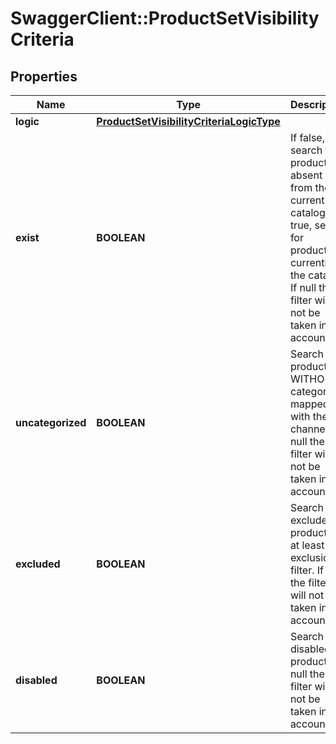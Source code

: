 # SwaggerClient::ProductSetVisibilityCriteria

## Properties
Name | Type | Description | Notes
------------ | ------------- | ------------- | -------------
**logic** | [**ProductSetVisibilityCriteriaLogicType**](ProductSetVisibilityCriteriaLogicType.md) |  | 
**exist** | **BOOLEAN** | If false, search for products absent from the current catalog. If true, search for products currently in the catalog. If null the filter will not be taken in account. | [optional] 
**uncategorized** | **BOOLEAN** | Search product WITHOUT category mapped with the channel. If null the filter will not be taken in account. | [optional] 
**excluded** | **BOOLEAN** | Search excluded products by at least an exclusion filter. If null the filter will not be taken in account. | [optional] 
**disabled** | **BOOLEAN** | Search disabled products. If null the filter will not be taken in account. | [optional] 


